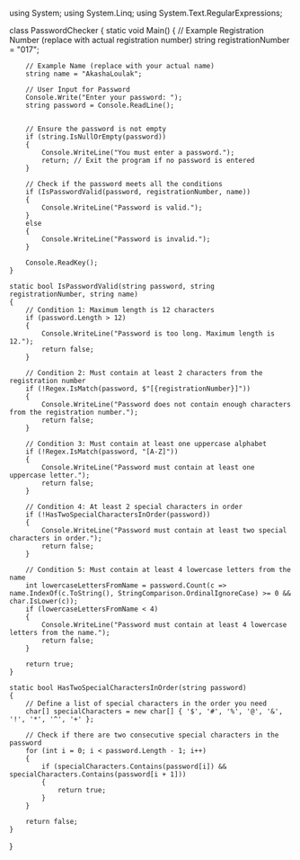 using System;
using System.Linq;
using System.Text.RegularExpressions;

class PasswordChecker
{
    static void Main()
    {
        // Example Registration Number (replace with actual registration number)
        string registrationNumber = "017";

        // Example Name (replace with your actual name)
        string name = "AkashaLoulak";
      
        // User Input for Password
        Console.Write("Enter your password: ");
        string password = Console.ReadLine();
      

        // Ensure the password is not empty
        if (string.IsNullOrEmpty(password))
        {
            Console.WriteLine("You must enter a password.");
            return; // Exit the program if no password is entered
        }

        // Check if the password meets all the conditions
        if (IsPasswordValid(password, registrationNumber, name))
        {
            Console.WriteLine("Password is valid.");
        }
        else
        {
            Console.WriteLine("Password is invalid.");
        }

        Console.ReadKey();
    }

    static bool IsPasswordValid(string password, string registrationNumber, string name)
    {
        // Condition 1: Maximum length is 12 characters
        if (password.Length > 12)
        {
            Console.WriteLine("Password is too long. Maximum length is 12.");
            return false;
        }

        // Condition 2: Must contain at least 2 characters from the registration number
        if (!Regex.IsMatch(password, $"[{registrationNumber}]"))
        {
            Console.WriteLine("Password does not contain enough characters from the registration number.");
            return false;
        }

        // Condition 3: Must contain at least one uppercase alphabet
        if (!Regex.IsMatch(password, "[A-Z]"))
        {
            Console.WriteLine("Password must contain at least one uppercase letter.");
            return false;
        }

        // Condition 4: At least 2 special characters in order
        if (!HasTwoSpecialCharactersInOrder(password))
        {
            Console.WriteLine("Password must contain at least two special characters in order.");
            return false;
        }

        // Condition 5: Must contain at least 4 lowercase letters from the name
        int lowercaseLettersFromName = password.Count(c => name.IndexOf(c.ToString(), StringComparison.OrdinalIgnoreCase) >= 0 && char.IsLower(c));
        if (lowercaseLettersFromName < 4)
        {
            Console.WriteLine("Password must contain at least 4 lowercase letters from the name.");
            return false;
        }

        return true;
    }

    static bool HasTwoSpecialCharactersInOrder(string password)
    {
        // Define a list of special characters in the order you need
        char[] specialCharacters = new char[] { '$', '#', '%', '@', '&', '!', '*', '^', '+' };

        // Check if there are two consecutive special characters in the password
        for (int i = 0; i < password.Length - 1; i++)
        {
            if (specialCharacters.Contains(password[i]) && specialCharacters.Contains(password[i + 1]))
            {
                return true;
            }
        }

        return false;
    }
}
